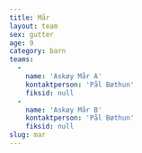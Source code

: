 ```yaml
---
title: Mår
layout: team
sex: gutter
age: 9
category: barn
teams:
  -
    name: 'Askøy Mår A'
    kontaktperson: 'Pål Bøthun'
    fiksid: null
  -
    name: 'Askøy Mår B'
    kontaktperson: 'Pål Bøthun'
    fiksid: null
slug: mar
---
```


